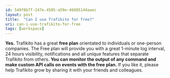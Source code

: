 ```yaml
---
id: 549f0b7f-247e-4505-a59e-46885144aaec
layout: post
title:  "Can I use Trafikito for free?"
uri: can-i-use-trafikito-for-free
tags: [workspace]
---
```


**Yes.** Trafikito has a great **free plan** orientated to individuals or one-person companies. The Free plan will provide you with a great 1-minute log interval, 24 hours visibility, notifications and all unique features that separate Trafikito from others. **You can monitor the output of any command and make custom API calls on events with the free plan.** If you like it, please help Trafikito grow by sharing it with your friends and colleagues.